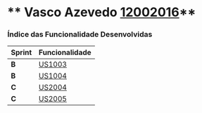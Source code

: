 ** Vasco Azevedo [12002016](./)** 
===============================


### Índice das Funcionalidade Desenvolvidas ###


| Sprint | Funcionalidade    |
|--------|-------------------|
| **B**  | [US1003](USDemo1) |
| **B**  | [US1004](USDemo2) |
| **C**  | [US2004](USDemo2) |
| **C**  | [US2005](USDemo2) |
